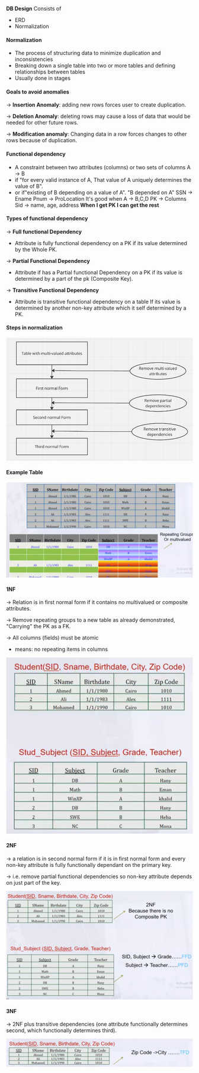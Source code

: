 **DB Design** Consists of
- ERD
- Normalization 

#### Normalization
- The process of structuring data to minimize duplication and inconsistencies
- Breaking down a single table into two or more tables and defining relationships between tables
- Usually done in stages
#### Goals to avoid anomalies
-> **Insertion Anomaly**: adding new rows forces user to create duplication.

-> **Deletion Anomaly**: deleting rows may cause a loss of data that would be needed for other future rows.

-> **Modification anomaly**: Changing data in a row forces changes to other rows because of duplication.
#### Functional dependency
- A constraint between two attributes (columns) or two sets of columns
A -> B 
- if "for every valid instance of A, That value of A uniquely determines the value of B".
- or if"existing of B depending on a value of A".
"B depended on A"
SSN -> Ename
Pnum -> ProLocation
It's good when
A -> B,C,D
PK -> Columns
Sid -> name, age, address
**When I get PK I can get the rest**
#### Types of functional dependency
-> **Full functional Dependency**
- Attribute is fully functional dependency on a PK if its value determined by the Whole PK.

-> **Partial Functional Dependency**
- Attribute if has a Partial functional Dependency on a PK if its value is determined by a part of the pk (Composite Key).

-> **Transitive Functional Dependency**
- Attribute is transitive functional dependency on a table If its value is determined by another non-key attribute which it self determined by a PK.
#### Steps in normalization
![](images/stepsofnormalization.png)
#### Example Table
![](images/exampletable.png)

#### 1NF
-> Relation is in first normal form if it contains no multivalued or composite attributes.

-> Remove repeating groups to a new table as already demonstrated, "Carrying" the PK as a FK.

-> All columns (fields) must be atomic
- means: no repeating items in columns

![](images/1nftable.png)

#### 2NF
-> a relation is in second normal form if it is in first normal form and every non-key
attribute is fully functionally dependant on the primary key.

-> i.e. remove partial functional dependencies so non-key attribute depends on just part of the key.

![](images/2nfexample.png)

#### 3NF
-> 2NF plus transitive dependencies (one attribute functionally determines second, which functionally determines third).

![](images/3nfexample.png)
